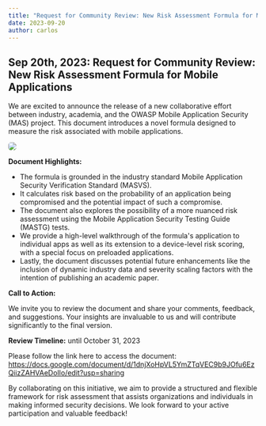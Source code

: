 ```yaml
---
title: "Request for Community Review: New Risk Assessment Formula for Mobile Applications"
date: 2023-09-20
author: carlos
---
```


## Sep 20th, 2023: Request for Community Review: New Risk Assessment Formula for Mobile Applications

We are excited to announce the release of a new collaborative effort between industry, academia, and the OWASP Mobile Application Security (MAS) project. This document introduces a novel formula designed to measure the risk associated with mobile applications.

<!-- more -->

<a href="https://docs.google.com/document/d/1dnjXoHpVL5YmZTqVEC9b9JOfu6EzQiizZAHVAeDoIlo/edit?usp=sharing"><img style="border-radius: 5px" src="../assets/news/mas_formula_paper.png"/></a>

**Document Highlights:**

- The formula is grounded in the industry standard Mobile Application Security Verification Standard (MASVS).
- It calculates risk based on the probability of an application being compromised and the potential impact of such a compromise.
- The document also explores the possibility of a more nuanced risk assessment using the Mobile Application Security Testing Guide (MASTG) tests.
- We provide a high-level walkthrough of the formula's application to individual apps as well as its extension to a device-level risk scoring, with a special focus on preloaded applications.
- Lastly, the document discusses potential future enhancements like the inclusion of dynamic industry data and severity scaling factors with the intention of publishing an academic paper.

**Call to Action:**

We invite you to review the document and share your comments, feedback, and suggestions. Your insights are invaluable to us and will contribute significantly to the final version.

**Review Timeline:** until October 31, 2023

Please follow the link here to access the document: <https://docs.google.com/document/d/1dnjXoHpVL5YmZTqVEC9b9JOfu6EzQiizZAHVAeDoIlo/edit?usp=sharing>

By collaborating on this initiative, we aim to provide a structured and flexible framework for risk assessment that assists organizations and individuals in making informed security decisions.
We look forward to your active participation and valuable feedback!
